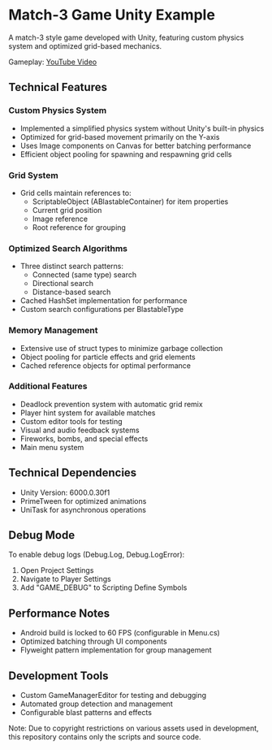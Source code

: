 # Match-3 Game Unity Example
A match-3 style game developed with Unity, featuring custom physics system and optimized grid-based mechanics.

Gameplay: [YouTube Video](https://youtu.be/Qv45kBFJUTM)

## Technical Features
### Custom Physics System
- Implemented a simplified physics system without Unity's built-in physics
- Optimized for grid-based movement primarily on the Y-axis
- Uses Image components on Canvas for better batching performance
- Efficient object pooling for spawning and respawning grid cells

### Grid System
- Grid cells maintain references to:
  - ScriptableObject (ABlastableContainer) for item properties
  - Current grid position
  - Image reference
  - Root reference for grouping

### Optimized Search Algorithms
- Three distinct search patterns:
  - Connected (same type) search
  - Directional search
  - Distance-based search
- Cached HashSet implementation for performance
- Custom search configurations per BlastableType

### Memory Management
- Extensive use of struct types to minimize garbage collection
- Object pooling for particle effects and grid elements
- Cached reference objects for optimal performance

### Additional Features
- Deadlock prevention system with automatic grid remix
- Player hint system for available matches
- Custom editor tools for testing
- Visual and audio feedback systems
- Fireworks, bombs, and special effects
- Main menu system

## Technical Dependencies
- Unity Version: 6000.0.30f1
- PrimeTween for optimized animations
- UniTask for asynchronous operations

## Debug Mode
To enable debug logs (Debug.Log, Debug.LogError):
1. Open Project Settings
2. Navigate to Player Settings
3. Add "GAME_DEBUG" to Scripting Define Symbols

## Performance Notes
- Android build is locked to 60 FPS (configurable in Menu.cs)
- Optimized batching through UI components
- Flyweight pattern implementation for group management

## Development Tools
- Custom GameManagerEditor for testing and debugging
- Automated group detection and management
- Configurable blast patterns and effects

Note: Due to copyright restrictions on various assets used in development, this repository contains only the scripts and source code.
